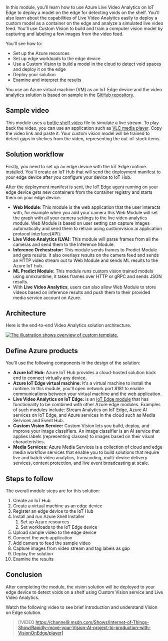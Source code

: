 In this module, you'll learn how to use Azure Live Video Analytics on IoT Edge to deploy a model on the edge for detecting voids on the shelf. You'll also learn about the capabilities of Live Video Analytics easily to deploy a custom model as a container on the edge and analyze a simulated live video feed. You'll use Custom Vision to build and train a computer vision model by capturing and labeling a few images from the video feed.

You'll see how to:

- Set up the Azure resources
- Set up edge workloads to the edge device
- Use a Custom Vision to build a model in the cloud to detect void spaces  and deploy it on the edge
- Deploy your solution
- Examine and interpret the results

You use an Azure virtual machine (VM) as an IoT Edge device and the video analytics solution is based on sample in the [GitHub repository](https://github.com/Azure-Samples/azure-intelligent-edge-patterns/tree/master/factory-ai-vision). 

## Sample video

This module uses a [bottle shelf video](https://github.com/Azure-Samples/azure-intelligent-edge-patterns/blob/master/factory-ai-vision/EdgeSolution/modules/CVCaptureModule/videos/scenario4-empty-shelf-alert.mkv) file to simulate a live stream. To play back the video, you can use an application such as [VLC media player](https://www.videolan.org/vlc/). Copy the video link and paste it. Your custom vision model will be trained to detect gaps in shelves from the video, representing the out-of-stock items.

## Solution workflow

Firstly, you need to set up an edge device with the IoT Edge runtime installed. You'll create an IoT Hub that will send the deployment manifest to your edge device after you configure your device to IoT Hub.

After the deployment manifest is sent, the IoT Edge agent running on your edge device gets new containers from the container registry and starts them on your edge device.

- **Web Module**: This module is the web application that the user interacts with, for example when you add your camera this Web Module will set the graph with all your camera settings to the live video analytics module. Web Module is based on user setting can capture images automatically and send them to retrain using customvision.ai application protocol interface(API).
- **Live Video Analytics (LVA)**: This module will parse frames from all the cameras and send them to the Inference Module.
- **Inference Orchestrator:** This module sends frames to Predict Module and gets results. It also overlays results on the camera feed and sends an HTTP video stream out to Web Module and sends ML results to the Azure IoT hub.
- **ML Predict Module:** This module runs custom vision trained models using onnxruntime, it takes frames over HTTP or gRPC and sends JSON results.
- With **Live Video Analytics**, users can also allow Web Module to store videos based on inference results and push them to their provided media service account on Azure.

## Architecture

Here is the end-to-end Video Analytics solution architecture.

[![The illustration shows overview of custom template.](../media/solution-architecture.png)](../media/solution-architecture.png#lightbox)

## Define Azure products 

You'll use the following components in the design of the solution:

- **Azure IoT Hub:** Azure IoT Hub provides a cloud-hosted solution back end to connect virtually any device.
- **Azure IoT Edge virtual machine:** It's a virtual machine to install the runtime. In this module, you'll open network port 8181 to enable communications between your virtual machine and the web application.
- **Live Video Analytics on IoT Edge:** is an [IoT Edge module](https://azure.microsoft.com/blog/introducing-live-video-analytics-on-iot-edge-now-in-preview/) that has functionality to be combined with other Azure edge modules. Examples of such modules include: Stream Analytics on IoT Edge, Azure AI services on IoT Edge, and Azure services in the cloud such as Media Services and Event Hub.
- **Custom Vision Service:** Custom Vision lets you build, deploy, and improve your image classifiers. An image classifier is an AI service that applies labels (representing classes) to images based on their visual characteristics.
- **Media Services:** Azure Media Services is a collection of cloud and edge media workflow services that enable you to build solutions that require live and batch video analytics, transcoding, multi-device delivery services, content protection, and live event broadcasting at scale.

## Steps to follow

The overall module steps are for this solution:

1. Create an IoT Hub
2. Create a virtual machine as an edge device
3. Register an edge device to the IoT Hub
4. Install and run Azure Shell Installer
   1. Set up Azure resources
   3. Set workloads to the IoT Edge device
5. Upload sample video to the edge device
6. Connect the web application
7. Add camera to feed the sample video 
8. Capture images from video stream and tag labels as gap
9. Deploy the solution
10. Examine the results

## Conclusion

After completing the module, the vision solution will be deployed to your edge device to detect voids on a shelf using Custom Vision service and Live Video Analytics.

Watch the following video to see brief introduction and understand Vision on Edge solution.

>[!VIDEO https://channel9.msdn.com/Shows/Internet-of-Things-Show/Rapidly-move-your-Vision-AI-project-to-production-with-VisionOnEdge/player]

